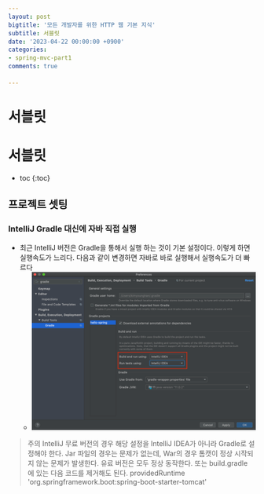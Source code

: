 ```yaml
---
layout: post
bigtitle: '모든 개발자를 위한 HTTP 웹 기본 지식'
subtitle: 서블릿
date: '2023-04-22 00:00:00 +0900'
categories:
- spring-mvc-part1
comments: true

---
```


# 서블릿

# 서블릿
* toc
{:toc}

## 프로젝트 셋팅

### IntelliJ Gradle 대신에 자바 직접 실행
+ 최근 IntelliJ 버전은 Gradle을 통해서 실행 하는 것이 기본 설정이다. 이렇게 하면 실행속도가 느리다. 다음과 같이 변경하면 자바로 바로 실행해서 실행속도가 더 빠르다
  + ![img.png](Servlets.png)
  
> 주의
> IntelliJ 무료 버전의 경우 해당 설정을 IntelliJ IDEA가 아니라 Gradle로 설정해야 한다.
> Jar 파일의 경우는 문제가 없는데, War의 경우 톰캣이 정상 시작되지 않는 문제가 발생한다.
> 유료 버전은 모두 정상 동작한다.
> 또는 build.gradle 에 있는 다음 코드를 제거해도 된다.  providedRuntime 'org.springframework.boot:spring-boot-starter-tomcat'

